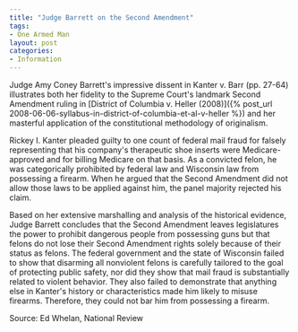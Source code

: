 ```yaml
---
title: "Judge Barrett on the Second Amendment"
tags:
- One Armed Man
layout: post
categories:
- Information
---
```


Judge Amy Coney Barrett's impressive dissent in Kanter v. Barr (pp. 27-64) illustrates both her fidelity to the Supreme Court's landmark Second Amendment ruling in [District of Columbia v. Heller (2008)]({% post_url 2008-06-06-syllabus-in-district-of-columbia-et-al-v-heller %}) and her masterful application of the constitutional methodology of originalism.

Rickey I. Kanter pleaded guilty to one count of federal mail fraud for falsely representing that his company's therapeutic shoe inserts were Medicare-approved and for billing Medicare on that basis. As a convicted felon, he was categorically prohibited by federal law and Wisconsin law from possessing a firearm. When he argued that the Second Amendment did not allow those laws to be applied against him, the panel majority rejected his claim.

Based on her extensive marshalling and analysis of the historical evidence, Judge Barrett concludes that the Second Amendment leaves legislatures the power to prohibit dangerous people from possessing guns but that felons do not lose their Second Amendment rights solely because of their status as felons. The federal government and the state of Wisconsin failed to show that disarming all nonviolent felons is carefully tailored to the goal of protecting public safety, nor did they show that mail fraud is substantially related to violent behavior. They also failed to demonstrate that anything else in Kanter's history or characteristics made him likely to misuse firearms. Therefore, they could not bar him from possessing a firearm.

Source: Ed Whelan, National Review
